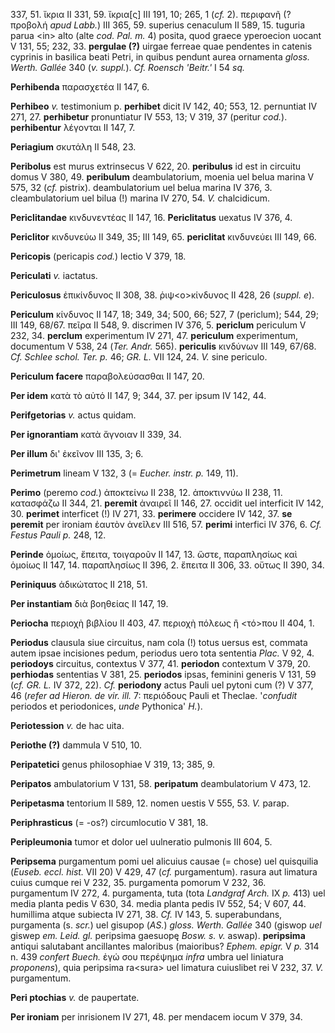 337, 51. ἴκρια II 331, 59. ἴκρια\[ς\] III 191, 10; 265, 1 (*cf.* 2).
περιφανῆ (? προβολή *apud Labb.*) III 365, 59. superius cenaculum II 589,
15. tuguria parua \<in\> alto (alte *cod. Pal. m.* 4) posita, quod
graece yperoecion uocant V 131, 55; 232, 33. **pergulae (?)** uirgae
ferreae quae pendentes in catenis cyprinis in basilica beati Petri, in
quibus pendunt aurea ornamenta *gloss. Werth. Gallée* 340 (*v. suppl.*).
*Cf. Roensch 'Beitr.'* I 54 *sq.*

**Perhibenda** παρασχετέα II 147, 6.

**Perhibeo** *v.* testimonium p. **perhibet** dicit IV 142, 40; 553, 12.
pernuntiat IV 271, 27. **perhibetur** pronuntiatur IV 553, 13; V 319, 37
(peritur *cod.*). **perhibentur** λέγονται II 147, 7.

**Periagium** σκυτάλη II 548, 23.

**Peribolus** est murus extrinsecus V 622, 20. **peribulus** id est in
circuitu domus V 380, 49. **peribulum** deambulatorium, moenia uel belua
marina V 575, 32 (*cf.* pistrix). deambulatorium uel belua marina IV 376,
3. cleambulatorium uel bilua (!) marina IV 270, 54. *V.* chalcidicum.

**Periclitandae** κινδυνεντέας II 147, 16. **Periclitatus** uexatus IV
376, 4.

**Periclitor** κινδυνεύω II 349, 35; III 149, 65. **periclitat**
κινδυνεύει III 149, 66.

**Pericopis** (pericapis *cod.*) lectio V 379, 18.

**Periculati** *v.* iactatus.

**Periculosus** ἐπικίνδυνος II 308, 38. ῥιψ\<ο\>κίνδυνος II 428, 26
(*suppl. e*).

**Periculum** κίνδυνος II 147, 18; 349, 34; 500, 66; 527, 7 (periclum);
544, 29; III 149, 68/67. πεῖρα II 548, 9. discrimen IV 376, 5.
**periclum** periculum V 232, 34. **perclum** experimentum IV 271, 47.
**periculum** experimentum, documentum V 538, 24 (*Ter. Andr.* 565).
**periculis** κινδύνων III 149, 67/68. *Cf. Schlee schol. Ter. p.* 46;
*GR. L.* VII 124, 24. *V.* sine periculo.

**Periculum facere** παραβολεύσασθαι II 147, 20.

**Per idem** κατὰ τὸ αὐτό II 147, 9; 344, 37. per ipsum IV 142, 44.

**Perifgetorias** *v.* actus quidam.

**Per ignorantiam** κατὰ ἄγνοιαν II 339, 34.

**Per illum** δι' ἐκεῖνον III 135, 3; 6.

**Perimetrum** lineam V 132, 3 (= *Eucher. instr. p.* 149, 11).

**Perimo** (peremo *cod.*) ἀποκτείνω II 238, 12. ἀποκτιννύω II 238, 11.
κατασφάζω II 344, 21. **peremit** ἀναιρεῖ II 146, 27. occidit uel
interficit IV 142, 30. **perimet** interficet (!) IV 271, 33.
**perimere** occidere IV 142, 37. **se peremit** per ironiam ἑαυτὸν
ἀνεῖλεν III 516, 57. **perimi** interfici IV 376, 6. *Cf. Festus Pauli
p.* 248, 12.

**Perinde** ὁμοίως, ἔπειτα, τοιγαροῦν II 147, 13. ὥστε, παραπλησίως καὶ
ὁμοίως II 147, 14. παραπλησίως II 396, 2. ἔπειτα II 306, 33. οὕτως II
390, 34.

**Periniquus** ἀδικώτατος II 218, 51.

**Per instantiam** διὰ βοηθείας II 147, 19.

**Periocha** περιοχὴ βιβλίου II 403, 47. περιοχὴ πόλεως ἢ \<τό\>που II
404, 1.

**Periodus** clausula siue circuitus, nam cola (!) totus uersus est,
commata autem ipsae incisiones pedum, periodus uero tota sententia
*Plac.* V 92, 4. **periodoys** circuitus, contextus V 377, 41.
**periodon** contextum V 379, 20. **perhiodas** sententias V 381, 25.
**periodos** ipsas, feminini generis V 131, 59 (*cf. GR. L.* IV 372, 22).
*Cf.* **periodony** actus Pauli uel pytoni cum (?) V 377, 46 (*refer ad
Hieron. de vir. ill.* 7: περιόδους Pauli et Theclae. '*confudit*
periodos et periodonices, *unde* Pythonica' *H.*).

**Periotession** *v.* de hac uita.

**Periothe (?)** dammula V 510, 10.

**Peripatetici** genus philosophiae V 319, 13; 385, 9.

**Peripatos** ambulatorium V 131, 58. **peripatum** deambulatorium V
473, 12.

**Peripetasma** tentorium II 589, 12. nomen uestis V 555, 53. *V.* parap.

**Periphrasticus** (= -os?) circumlocutio V 381, 18.

**Peripleumonia** tumor et dolor uel uulneratio pulmonis III 604, 5.

**Peripsema** purgamentum pomi uel alicuius causae (= chose) uel
quisquilia (*Euseb. eccl. hist.* VII 20) V 429, 47 (*cf.* purgamentum).
rasura aut limatura cuius cumque rei V 232, 35. purgamenta pomorum V
232, 36. purgamentum IV 272, 4. purgamenta, tuta (tota *Landgraf Arch.*
IX *p.* 413) uel media planta pedis V 630, 34. media planta pedis IV
552, 54; V 607, 44. humillima atque subiecta IV 271, 38. *Cf.* IV 143,
5. superabundans, purgamenta (s. *scr.*) uel gisupop (*AS.*) *gloss.
Werth. Gallée* 340 (giswop *uel* giswep *em. Leid. gl.* peripsima
gaesuopę *Bosw. s. v.* aswap). **peripsima** antiqui salutabant
ancillantes maloribus (maioribus? *Ephem. epigr.* V *p.* 314 n. 439
*confert Buech.* ἐγώ σου περέψημα *infra* umbra uel liniatura
*proponens*), quia peripsima ra\<sura\> uel limatura cuiuslibet rei V
232, 37. *V.* purgamentum.

**Peri ptochias** *v.* de paupertate.

**Per ironiam** per inrisionem IV 271, 48. per mendacem iocum V 379, 34.
